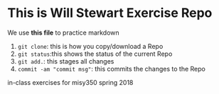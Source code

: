 # This is Will Stewart Exercise Repo
We use **this file** to practice markdown

1. `git clone`: this is how you copy/download a Repo
2. `git status`:this shows the status of the current Repo
3. `git add.`: this stages all changes
4. `commit -am "commit msg"`: this commits the changes to the Repo



in-class exercises for misy350 spring 2018
